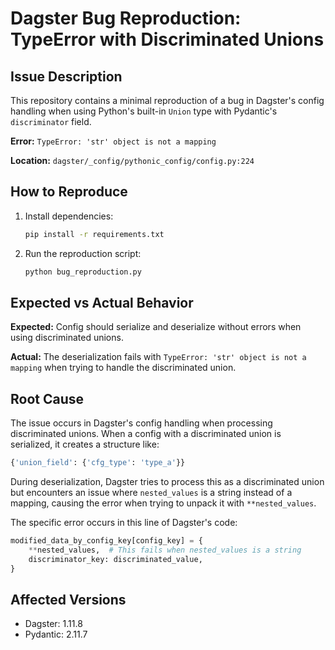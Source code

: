 # Dagster Bug Reproduction: TypeError with Discriminated Unions

## Issue Description

This repository contains a minimal reproduction of a bug in Dagster's config handling when using Python's built-in `Union` type with Pydantic's `discriminator` field.

**Error:** `TypeError: 'str' object is not a mapping`

**Location:** `dagster/_config/pythonic_config/config.py:224`

## How to Reproduce

1. Install dependencies:
   ```bash
   pip install -r requirements.txt
   ```

2. Run the reproduction script:
   ```bash
   python bug_reproduction.py
   ```

## Expected vs Actual Behavior

**Expected:** Config should serialize and deserialize without errors when using discriminated unions.

**Actual:** The deserialization fails with `TypeError: 'str' object is not a mapping` when trying to handle the discriminated union.

## Root Cause

The issue occurs in Dagster's config handling when processing discriminated unions. When a config with a discriminated union is serialized, it creates a structure like:

```python
{'union_field': {'cfg_type': 'type_a'}}
```

During deserialization, Dagster tries to process this as a discriminated union but encounters an issue where `nested_values` is a string instead of a mapping, causing the error when trying to unpack it with `**nested_values`.

The specific error occurs in this line of Dagster's code:
```python
modified_data_by_config_key[config_key] = {
    **nested_values,  # This fails when nested_values is a string
    discriminator_key: discriminated_value,
}
```

## Affected Versions

- Dagster: 1.11.8
- Pydantic: 2.11.7

